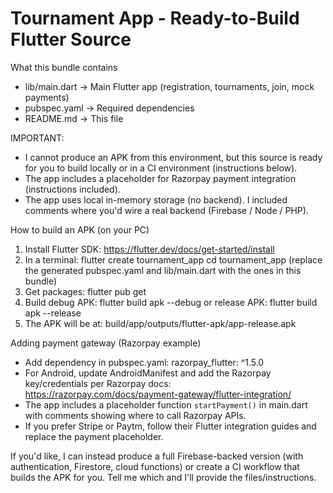 Tournament App - Ready-to-Build Flutter Source
==================================================
What this bundle contains
- lib/main.dart        -> Main Flutter app (registration, tournaments, join, mock payments)
- pubspec.yaml         -> Required dependencies
- README.md            -> This file

IMPORTANT:
- I cannot produce an APK from this environment, but this source is ready for you to build locally
  or in a CI environment (instructions below).
- The app includes a placeholder for Razorpay payment integration (instructions included).
- The app uses local in-memory storage (no backend). I included comments where you'd wire a real backend (Firebase / Node / PHP).

How to build an APK (on your PC)
1) Install Flutter SDK: https://flutter.dev/docs/get-started/install
2) In a terminal:
   flutter create tournament_app
   cd tournament_app
   (replace the generated pubspec.yaml and lib/main.dart with the ones in this bundle)
3) Get packages:
   flutter pub get
4) Build debug APK:
   flutter build apk --debug
   or release APK:
   flutter build apk --release
5) The APK will be at:
   build/app/outputs/flutter-apk/app-release.apk

Adding payment gateway (Razorpay example)
- Add dependency in pubspec.yaml: razorpay_flutter: ^1.5.0
- For Android, update AndroidManifest and add the Razorpay key/credentials per Razorpay docs:
  https://razorpay.com/docs/payment-gateway/flutter-integration/
- The app includes a placeholder function `startPayment()` in main.dart with comments showing where to call Razorpay APIs.
- If you prefer Stripe or Paytm, follow their Flutter integration guides and replace the payment placeholder.

If you'd like, I can instead produce a full Firebase-backed version (with authentication, Firestore, cloud functions)
or create a CI workflow that builds the APK for you. Tell me which and I'll provide the files/instructions.
